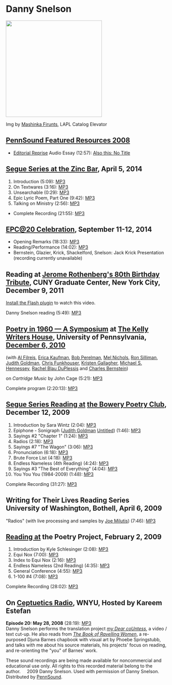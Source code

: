 Danny Snelson
=============

<img src="http://dss-edit.com/img/snelson_lapl_firunts.jpg" width="300" />

Img by [Mashinka Firunts](http://www.flickr.com/photos/mashinka_firunts/), LAPL Catalog Elevator

[PennSound Featured Resources 2008](http://writing.upenn.edu/pennsound/x/Featured-2008.html)
--------------------------------------------------------------------------------------------

-   [Editorial Reprise](http://writing.upenn.edu/pennsound/x/Featured-2008.html#reprise) Audio Essay (12:57): [Also this: No Title](http://media.sas.upenn.edu/pennsound/groups/Featured_2008/13_Snelson-Danny_Featured_2008.mp3)


[Segue Series at the Zinc Bar](Segue-ZINC.php), April 5, 2014
-------------------------------------------------------------

1.  Introduction (5:09): [MP3](https://media.sas.upenn.edu/pennsound/authors/Snelson/4-5-14/Snelson-Danny_01_Introduction_Segue-Zinc-Bar_4-5-14.mp3)
2.  On Textwares (3:16): [MP3](https://media.sas.upenn.edu/pennsound/authors/Snelson/4-5-14/Snelson-Danny_02_On-Textwares_Segue-Zinc-Bar_4-5-14.mp3)
3.  Unsearchable (0:29): [MP3](https://media.sas.upenn.edu/pennsound/authors/Snelson/4-5-14/Snelson-Danny_03_Unsearchable_Segue-Zinc-Bar_4-5-14.mp3)
4.  Epic Lyric Poem, Part One (9:42): [MP3](https://media.sas.upenn.edu/pennsound/authors/Snelson/4-5-14/Snelson-Danny_04_Epic-Lyric-Poem-Part-One_Segue-Zinc-Bar_4-5-14.mp3)
5.  Talking on Ministry (2:56): [MP3](https://media.sas.upenn.edu/pennsound/authors/Snelson/4-5-14/Snelson-Danny_05_Talking-On-Ministry_Segue-Zinc-Bar_4-5-14.mp3)

-   Complete Recording (21:55): [MP3](https://media.sas.upenn.edu/pennsound/authors/Snelson/4-5-14/Snelson-Danny_Complete-Recording_Segue-Zinc-Bar_4-5-14.mp3)

[EPC@20 Celebration](EPC-20.php), September 11-12, 2014
-------------------------------------------------------

-   Opening Remarks (18:33): [MP3](https://media.sas.upenn.edu/pennsound/groups/EPC-20/Snelson-Danny_on-EPC_EPC-20_Buffalo_09-11-14.mp3)
-   Reading/Performance (14:02): [MP3](https://media.sas.upenn.edu/pennsound/groups/EPC-20/Snelson-Danny_EPC-20_Buffalo_9-11-14.mp3)
-   Bernstein, Glazier, Krick, Shackelford, Snelson: Jack Krick Presentation (recording currently unavailable)

Reading at [Jerome Rothenberg's 80th Birthday Tribute](Rothenberg-Eightieth-Birthday.php), CUNY Graduate Center, New York City, December 9, 2011
------------------------------------------------------------------------------------------------------------------------------------------------

[Install the Flash plugin](http://get.adobe.com/flashplayer/) to watch this video.

  
  
Danny Snelson reading (5:49): [MP3](http://media.sas.upenn.edu/pennsound/authors/Snelson/Snelson-Danny_Jerome-Rothenberg-80th-Birthday-Tribute_CUNY_12-9-11.mp3)

[Poetry in 1960 — A Symposium](http://writing.upenn.edu/pennsound/x/1960-Symposium.php) at [The Kelly Writers House](http://writing.upenn.edu/wh/), University of Pennsylvania, [December 6, 2010](http://writing.upenn.edu/wh/calendar/1210.php#1960)
------------------------------------------------------------------------------------------------------------------------------------------------------------------------------------------------------------------------------------------------------

(with [Al Filreis](http://writing.upenn.edu/pennsound/x/Filreis.html), [Erica Kaufman](http://writing.upenn.edu/pennsound/x/Kaufman.html), [Bob Perelman](http://writing.upenn.edu/pennsound/x/Perelman.php), [Mel
Nichols](http://writing.upenn.edu/pennsound/x/Nichols.php), [Ron Silliman](http://writing.upenn.edu/pennsound/x/Silliman.php), [Judith Goldman](http://writing.upenn.edu/pennsound/x/Goldman.php), [Chris Funkhouser](http://writing.upenn.edu/pennsound/x/Funkhouser.php), [Kristen Gallagher](http://writing.upenn.edu/pennsound/x/Gallagher.php), [Michael S. Hennessey](http://writing.upenn.edu/pennsound/x/Hennessey.php), [Rachel Blau DuPlessis](http://writing.upenn.edu/pennsound/x/DuPlessis.php) and [Charles Bernstein](http://writing.upenn.edu/pennsound/x/Bernstein.html))

on *Cartridge Music* by John Cage (5:21): [MP3](http://media.sas.upenn.edu/pennsound/groups/1960Symposium/1960-Symposium_02_Danny-Snelson-on-Cartridge-Music_KWH-UPenn_12-06-10.mp3)

Complete program (2:20:13): [MP3](http://media.sas.upenn.edu/pennsound/groups/1960Symposium/1960-Symposium_KWH-UPenn_12-06-10.mp3)

[Segue Series Reading at]() [the Bowery Poetry Club](Segue-BPC.html#12-12-09), December 12, 2009
------------------------------------------------------------------------------------------------

1.  Introduction by Sara Wintz (2:04): [MP3](http://media.sas.upenn.edu/pennsound/authors/Snelson/12-12-09/Snelson-Danny_01_Introduction_Segue-Series-Bowery_NYC_2-12-09.mp3)
2.  Epiphone - Sonigraph ([Judith Goldman](http://writing.upenn.edu/pennsound/x/Goldman.html) [Untitled](http://media.sas.upenn.edu/pennsound/authors/Goldman/Segue-2001/Goldman-Judith_02_Untitled_Segue_NY_5-12-01.mp3)) (1:46): [MP3](http://media.sas.upenn.edu/pennsound/authors/Snelson/12-12-09/Snelson-Danny_02_Goldman-Untitled_Segue-Series-Bowery_NYC_2-12-09.mp3)
3.  Sayings \#2 "Chapter 1" (1:24): [MP3](http://media.sas.upenn.edu/pennsound/authors/Snelson/12-12-09/Snelson-Danny_03_Sayings-2-Chapter-1_Segue-Series-Bowery_NYC_2-12-09.mp3)
4.  Radios (2:18): [MP3](http://media.sas.upenn.edu/pennsound/authors/Snelson/12-12-09/Snelson-Danny_04_Radios_Segue-Series-Bowery_NYC_2-12-09.mp3)
5.  Sayings \#7 "The Wagon" (3:06): [MP3](http://media.sas.upenn.edu/pennsound/authors/Snelson/12-12-09/Snelson-Danny_05_Sayings-7-Wagon_Segue-Series-Bowery_NYC_2-12-09.mp3)
6.  Pronunciation (6:18): [MP3](http://media.sas.upenn.edu/pennsound/authors/Snelson/12-12-09/Snelson-Danny_06_Pronunciation_Segue-Series-Bowery_NYC_2-12-09.mp3)
7.  Brute Force List (4:18): [MP3](http://media.sas.upenn.edu/pennsound/authors/Snelson/12-12-09/Snelson-Danny_07_Brute-Force-List_Segue-Series-Bowery_NYC_2-12-09.mp3)
8.  Endless Nameless (4th Reading) (4:24): [MP3](http://media.sas.upenn.edu/pennsound/authors/Snelson/12-12-09/Snelson-Danny_08_Endless-Nameless_Segue-Series-Bowery_NYC_2-12-09.mp3)
9.  Sayings \#3 "The Best of Everything" (4:04): [MP3](http://media.sas.upenn.edu/pennsound/authors/Snelson/12-12-09/Snelson-Danny_09_Sayings-3-Best-Everything_Segue-Series-Bowery_NYC_2-12-09.mp3)
10. You You You (1984-2009) (1:48): [MP3](http://media.sas.upenn.edu/pennsound/authors/Snelson/12-12-09/Snelson-Danny_10_You-You-You-1984_Segue-Series-Bowery_NYC_2-12-09.mp3)

Complete Recording (31:27): [MP3](http://media.sas.upenn.edu/pennsound/authors/Snelson/12-12-09/Snelson-Danny_Complete-Reading_Segue-Series-Bowery_NYC_2-12-09.mp3)

Writing for Their Lives Reading Series  
University of Washington, Bothell, April 6, 2009
------------------------------------------------

"Radios" (with live processing and samples by [Joe Milutis](http://poemtalkatkwh.blogspot.com/2009/11/notley.html)) (7:46): [MP3](http://media.sas.upenn.edu/pennsound/authors/Snelson/Snelson-Milutis_Radios_UW-Bothell_4-6-09.mp3)

[Reading at]() the Poetry Project, February 2, 2009
---------------------------------------------------

1.  Introduction by Kyle Schlesinger (2:08): [MP3](http://media.sas.upenn.edu/pennsound/authors/Snelson/2-16-09/Snelson-Danny_01_Introduction_Poetry-Project_NYC_2-16-09.mp3)
2.  Equi Nox (7:00): [MP3](http://media.sas.upenn.edu/pennsound/authors/Snelson/2-16-09/Snelson-Danny_02_Equi-Nox_Poetry-Project_NYC_2-16-09.mp3)
3.  Index to Equi Nox (2:16): [MP3](http://media.sas.upenn.edu/pennsound/authors/Snelson/2-16-09/Snelson-Danny_03_Equi-Nox-Index_Poetry-Project_NYC_2-16-09.mp3)
4.  Endless Nameless (2nd Reading) (4:35): [MP3](http://media.sas.upenn.edu/pennsound/authors/Snelson/2-16-09/Snelson-Danny_04_Endless-Nameless_Poetry-Project_NYC_2-16-09.mp3)
5.  General Conference (4:55): [MP3](http://media.sas.upenn.edu/pennsound/authors/Snelson/2-16-09/Snelson-Danny_05_General-Conference_Poetry-Project_NYC_2-16-09.mp3)
6.  1-100 \#4 (7:08): [MP3](http://media.sas.upenn.edu/pennsound/authors/Snelson/2-16-09/Snelson-Danny_06_1-100-4_Poetry-Project_NYC_2-16-09.mp3)

Complete Recording (28:02): [MP3](http://media.sas.upenn.edu/pennsound/authors/Snelson/2-16-09/Snelson-Danny_Complete-Reading_Poetry-Project_NYC_2-16-09.mp3)

On [Ceptuetics Radio](Ceptuetics.html), WNYU, Hosted by Kareem Estefan
----------------------------------------------------------------------

**Episode 20: May 28, 2008** (28:19):
[MP3](http://media.sas.upenn.edu/Pennsound/authors/Snelson/Ceptuetics_20_Snelson-Danny_WNYU_05-28-08.mp3)  
Danny Snelson performs the translation project *[my Dear coUntess](http://my-dear-countess.blogspot.com/)*, a video / text cut-up. He also reads from *[The
Book of Ravelling Women](http://aphasic-letters.com/ravelling_women/)*, a re-purposed Djuna Barnes chapbook with visual art by Phoebe Springstubb, and talks with me about his
source materials, his projects' focus on reading, and re-orienting the "you" of Barnes' work.

These sound recordings are being made available for noncommercial
and educational use only. All rights to this recorded
material belong to the author. <img src="http://media.sas.upenn.edu/Pennsound/authors/Snelson/copyleft.gif" width="12" /> 2009 Danny Snelson. Used with permission of Danny Snelson.
Distributed by [PennSound](http://writing.upenn.edu/pennsound/index.html).
